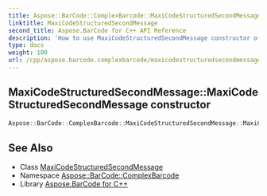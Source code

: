 ```yaml
---
title: Aspose::BarCode::ComplexBarcode::MaxiCodeStructuredSecondMessage::MaxiCodeStructuredSecondMessage constructor
linktitle: MaxiCodeStructuredSecondMessage
second_title: Aspose.BarCode for C++ API Reference
description: 'How to use MaxiCodeStructuredSecondMessage constructor of Aspose::BarCode::ComplexBarcode::MaxiCodeStructuredSecondMessage class in C++.'
type: docs
weight: 100
url: /cpp/aspose.barcode.complexbarcode/maxicodestructuredsecondmessage/maxicodestructuredsecondmessage/
---
```

## MaxiCodeStructuredSecondMessage::MaxiCodeStructuredSecondMessage constructor




```cpp
Aspose::BarCode::ComplexBarcode::MaxiCodeStructuredSecondMessage::MaxiCodeStructuredSecondMessage()
```

## See Also

* Class [MaxiCodeStructuredSecondMessage](../)
* Namespace [Aspose::BarCode::ComplexBarcode](../../)
* Library [Aspose.BarCode for C++](../../../)
